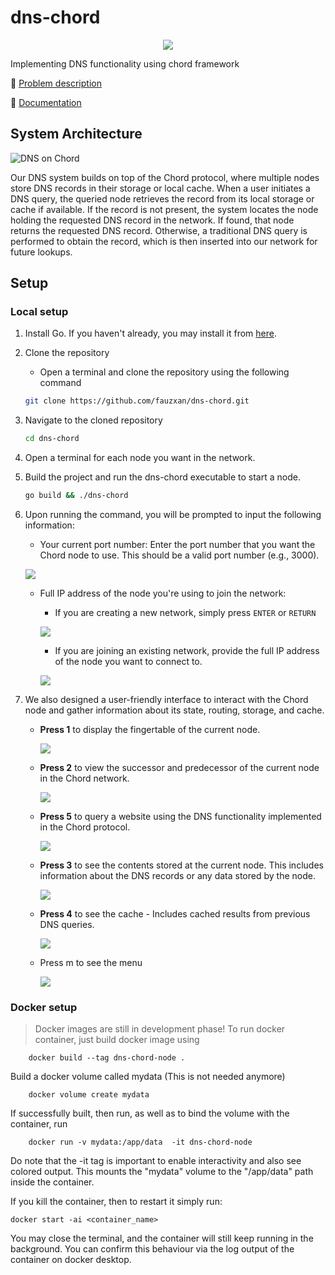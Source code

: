 # dns-chord

<p align="center">
    <img src="https://skillicons.dev/icons?i=go,docker,git,latex,linux" />
</p>

Implementing DNS functionality using chord framework

🚀 [Problem description](https://github.com/fauzxan/dns-chord/blob/main/documentation/problem-description.md)

🚀 [Documentation](https://pkg.go.dev/github.com/fauzxan/dns-chord/v2@v2.0.1)

<!--
🚀 [Report]()
-->
## System Architecture
![DNS on Chord](images/flowhcart.png)

Our DNS system builds on top of the Chord protocol, where multiple nodes store DNS records in their storage or local cache. When a user initiates a DNS query, the queried node retrieves the record from its local storage or cache if available. If the record is not present, the system locates the node holding the requested DNS record in the network. If found, that node returns the requested DNS record. Otherwise, a traditional DNS query is performed to obtain the record, which is then inserted into our network for future lookups.

## Setup

### Local setup
1. Install Go. If you haven't already, you may install it from [here](https://go.dev/doc/install).

2. Clone the repository
    - Open a terminal and clone the repository using the following command
    ```bash
    git clone https://github.com/fauzxan/dns-chord.git
    ```
3. Navigate to the cloned repository
    ```bash
    cd dns-chord
    ```
4. Open a terminal for each node you want in the network.
5. Build the project and run the dns-chord executable to start a node.
    ```bash
    go build && ./dns-chord
    ```
6. Upon running the command, you will be prompted to input the following information:
    - Your current port number: Enter the port number that you want the Chord node to use. This should be a valid port number (e.g., 3000).  

    ![](gifs/1.gif)
    - Full IP address of the node you're using to join the network:
        - If you are creating a new network, simply press `ENTER` or `RETURN`  

        ![](gifs/2.gif)
        - If you are joining an existing network, provide the full IP address of the node you want to connect to.  

        ![](gifs/3.gif)
7. We also designed a user-friendly interface to interact with the Chord node and gather information about its state, routing, storage, and cache.  

    - **Press 1** to display the fingertable of the current node.  

        ![](gifs/4.gif)
    - **Press 2** to view the successor and predecessor of the current node in the Chord network.  

        ![](gifs/5.gif)
    - **Press 5** to query a website using the DNS functionality implemented in the Chord protocol.  

        ![](gifs/6.gif)
    - **Press 3** to see the contents stored at the current node. This includes information about the DNS records or any data stored by the node.  

        ![](gifs/7.gif)
    - **Press 4** to see the cache - Includes cached results from previous DNS queries.  

        ![](gifs/8.gif)
    - Press m to see the menu  

        ![](gifs/9.gif)


### Docker setup
> Docker images are still in development phase!
To run docker container, just build docker image using 

```shell
    docker build --tag dns-chord-node .
```

Build a docker volume called mydata (This is not needed anymore)
```shell
    docker volume create mydata
```

If successfully built, then run, as well as to bind the volume with the container, run 

```shell
    docker run -v mydata:/app/data  -it dns-chord-node
```
Do note that the -it tag is important to enable interactivity and also see colored output.
This mounts the "mydata" volume to the "/app/data" path inside the container.

If you kill the container, then to restart it simply run:
```
docker start -ai <container_name>
```
You may close the terminal, and the container will still keep running in the background. You can confirm this behaviour via the log output of the container on docker desktop. 
